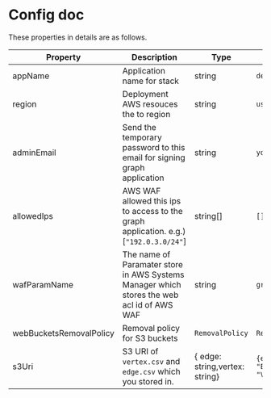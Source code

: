 # Config doc

These properties in details are as follows.

| Property                | Description                                                                               | Type                           | Default value                                   |
| ----------------------- | ----------------------------------------------------------------------------------------- | ------------------------------ | ----------------------------------------------- |
| appName                 | Application name for stack                                                                | string                         | `dev`                                           |
| region                  | Deployment AWS resouces the to region                                                     | string                         | `us-east-1`                                     |
| adminEmail              | Send the temporary password to this email for signing graph application                   | string                         | `your_email@acme.com`                           |
| allowedIps              | AWS WAF allowed this ips to access to the graph application. e.g.) [`"192.0.3.0/24"`]     | string[]                       | `[]`                                            |
| wafParamName            | The name of Paramater store in AWS Systems Manager which stores the web acl id of AWS WAF | string                         | `graphAppWafWebACLID`                           |
| webBucketsRemovalPolicy | Removal policy for S3 buckets                                                             | `RemovalPolicy`                | `RemovalPolicy.DESTROY`                         |
| s3Uri                   | S3 URI of `vertex.csv` and `edge.csv` which you stored in.                                | { edge: string,vertex: string} | `{edge: "EDGE_S3_URI",vertex: "VERTEX_S3_URI"}` |
